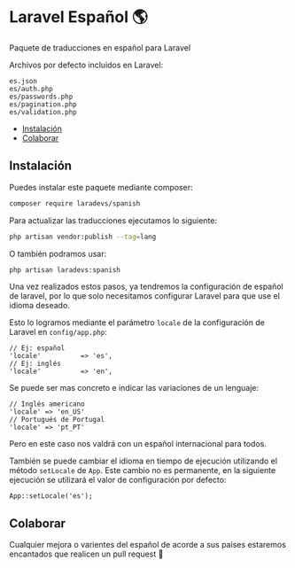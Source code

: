 # Laravel Español 🌎

Paquete de traducciones en español para Laravel


Archivos por defecto incluidos en Laravel:

```
es.json
es/auth.php
es/passwords.php
es/pagination.php
es/validation.php
```

- [Instalación](#instalar)
- [Colaborar](#colaborar)


<a name="instalar"></a>
## Instalación

Puedes instalar este paquete mediante composer:

```bash
composer require laradevs/spanish
```

Para actualizar las traducciones ejecutamos lo siguiente:

```bash
php artisan vendor:publish --tag=lang
```

O también podramos usar:

```bash
php artisan laradevs:spanish
```

Una vez realizados estos pasos, ya tendremos la configuración de español de laravel, por lo que solo necesitamos configurar Laravel para que use el idioma deseado.

Esto lo logramos mediante el parámetro `locale` de la configuración de Laravel en `config/app.php`:

```
// Ej: español
'locale'          => 'es',
// Ej: inglés
'locale'          => 'en',
```

Se puede ser mas concreto e indicar las variaciones de un lenguaje:

```
// Inglés americano
'locale' => 'en_US'
// Portugués de Portugal
'locale' => 'pt_PT'
```

Pero en este caso nos valdrá con un español internacional para todos.

También se puede cambiar el idioma en tiempo de ejecución utilizando el método `setLocale` de `App`. Este cambio no es permanente, en la siguiente ejecución se utilizará el valor de configuración por defecto:

```
App::setLocale('es');
```

<a name="colaborar"></a>
## Colaborar

Cualquier mejora o varientes del español de acorde a sus paises estaremos encantados que realicen un pull request 🤙
